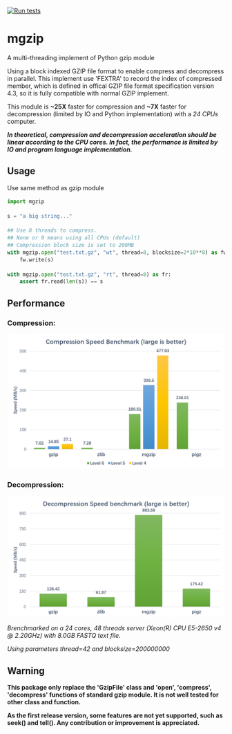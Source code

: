 [![Run tests](https://github.com/mgzip/mgzip/actions/workflows/python-tests.yml/badge.svg)](https://github.com/mgzip/mgzip/actions/workflows/python-tests.yml)

# mgzip
A multi-threading implement of Python gzip module

Using a block indexed GZIP file format to enable compress and decompress in parallel. This implement use 'FEXTRA' to record the index of compressed member, which is defined in offical GZIP file format specification version 4.3, so it is fully compatible with normal GZIP implement.

This module is **~25X** faster for compression and **~7X** faster for decompression (limited by IO and Python implementation) with a *24 CPUs* computer.

***In theoretical, compression and decompression acceleration should be linear according to the CPU cores. In fact, the performance is limited by IO and program language implementation.***

## Usage
Use same method as gzip module
```python
import mgzip

s = "a big string..."

## Use 8 threads to compress.
## None or 0 means using all CPUs (default)
## Compression block size is set to 200MB
with mgzip.open("test.txt.gz", "wt", thread=8, blocksize=2*10**8) as fw:
    fw.write(s)

with mgzip.open("test.txt.gz", "rt", thread=8) as fr:
    assert fr.read(len(s)) == s
```

## Performance
### Compression:
![Compression Performance](CompressionBenchmark.png)

### Decompression:
![Decompression Performance](DecompressionBenchmark.png)

*Brenchmarked on a 24 cores, 48 threads server (Xeon(R) CPU E5-2650 v4 @ 2.20GHz) with 8.0GB FASTQ text file.*

*Using parameters thread=42 and blocksize=200000000*

## Warning
**This package only replace the 'GzipFile' class and 'open', 'compress', 'decompress' functions of standard gzip module. It is not well tested for other class and function.**

**As the first release version, some features are not yet supported, such as seek() and tell(). Any contribution or improvement is appreciated.**
